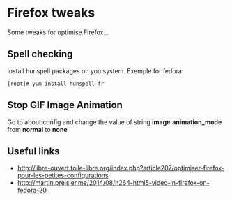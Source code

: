 Firefox tweaks
==============

Some tweaks for optimise Firefox...

Spell checking
--------------

Install hunspell packages on you system.
Exemple for fedora:

    [root]# yum install hunspell-fr

Stop GIF Image Animation
------------------------

Go to about:config and change the value of string **image.animation_mode** from **normal** to **none**

Useful links
------------

* http://libre-ouvert.toile-libre.org/index.php?article207/optimiser-firefox-pour-les-petites-configurations
* http://martin.preisler.me/2014/08/h264-html5-video-in-firefox-on-fedora-20
